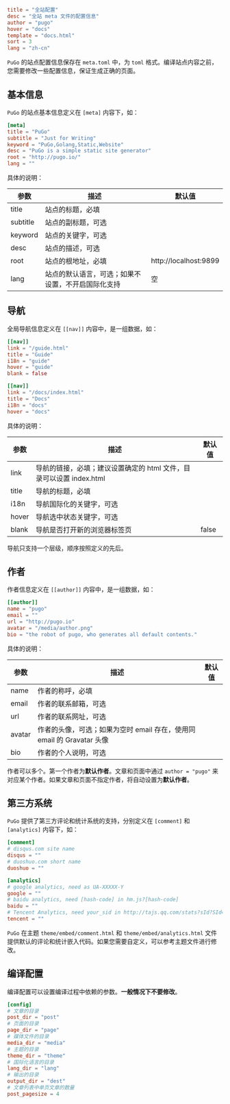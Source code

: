 ```toml
title = "全站配置"
desc = "全站 meta 文件的配置信息"
author = "pugo"
hover = "docs"
template = "docs.html"
sort = 3
lang = "zh-cn"
```

`PuGo` 的站点配置信息保存在 `meta.toml` 中，为 `toml` 格式。编译站点内容之前，您需要修改一些配置信息，保证生成正确的页面。

## 基本信息

`PuGo` 的站点基本信息定义在 `[meta]` 内容下，如：

```toml
[meta]
title = "PuGo"
subtitle = "Just for Writing"
keyword = "PuGo,Golang,Static,Website"
desc = "PuGo is a simple static site generator"
root = "http://pugo.io/"
lang = ""
```

具体的说明：

参数 | 描述 | 默认值
--- | --- | ---
title | 站点的标题，必填 | 
subtitle | 站点的副标题，可选 |
keyword | 站点的关键字，可选 | 
desc | 站点的描述，可选 | 
root | 站点的根地址，必填 | http://localhost:9899
lang | 站点的默认语言，可选；如果不设置，不开启国际化支持 | 空

## 导航

全局导航信息定义在 `[[nav]]` 内容中，是一组数据，如：

```toml
[[nav]]
link = "/guide.html"
title = "Guide"
i18n = "guide"
hover = "guide"
blank = false

[[nav]]
link = "/docs/index.html"
title = "Docs"
i18n = "docs"
hover = "docs"
```

具体的说明：

参数 | 描述 | 默认值
--- | --- | ---
link | 导航的链接，必填；建议设置确定的 html 文件，目录可以设置 index.html | 
title | 导航的标题，必填 |
i18n | 导航国际化的关键字，可选 | 
hover | 导航选中状态关键字，可选 | 
blank | 导航是否打开新的浏览器标签页 | false

导航只支持一个层级，顺序按照定义的先后。

## 作者

作者信息定义在 `[[author]]` 内容中，是一组数据，如：

```toml
[[author]]
name = "pugo"
email = ""
url = "http://pugo.io"
avatar = "/media/author.png"
bio = "the robot of pugo, who generates all default contents."
```

具体的说明：

参数 | 描述 | 默认值
--- | --- | ---
name | 作者的称呼，必填 | 
email | 作者的联系邮箱，可选 |
url | 作者的联系网址，可选 | 
avatar | 作者的头像，可选；如果为空时 email 存在，使用同 email 的 Gravatar 头像 | 
bio | 作者的个人说明，可选 | 

作者可以多个。第一个作者为**默认作者**。文章和页面中通过 `author = "pugo"` 来对应某个作者。如果文章和页面不指定作者，将自动设置为**默认作者**。

## 第三方系统

`PuGo` 提供了第三方评论和统计系统的支持，分别定义在 `[comment]` 和 `[analytics]` 内容下，如：

```toml
[comment]
# disqus.com site name
disqus = ""
# duoshuo.com short name
duoshuo = ""

[analytics]
# google analytics, need as UA-XXXXX-Y
google = ""
# baidu analytics, need [hash-code] in hm.js?[hash-code]
baidu = ""
# Tencent Analytics, need your_sid in http://tajs.qq.com/stats?sId?SId=your_sid
tencent = ""
```

`PuGo` 在主题 `theme/embed/comment.html` 和 `theme/embed/analytics.html` 文件提供默认的评论和统计嵌入代码。如果您需要自定义，可以参考主题文件进行修改。

## 编译配置

编译配置可以设置编译过程中依赖的参数。**一般情况下不要修改**。

```toml
[config]
# 文章的目录
post_dir = "post"
# 页面的目录
page_dir = "page"
# 媒体文件的目录
media_dir = "media"
# 主题的目录
theme_dir = "theme"
# 国际化语言的目录
lang_dir = "lang"
# 输出的目录
output_dir = "dest"
# 文章列表中单页文章的数量
post_pagesize = 4
```